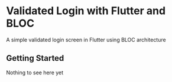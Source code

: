 # Validated Login with Flutter and BLOC

A simple validated login screen in Flutter using BLOC architecture

## Getting Started

Nothing to see here yet
